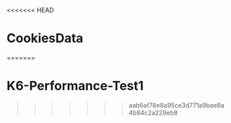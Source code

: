 <<<<<<< HEAD
# CookiesData
=======
# K6-Performance-Test1
>>>>>>> aab6af78e8a95ce3d771a9bae8a4b84c2a229eb8
